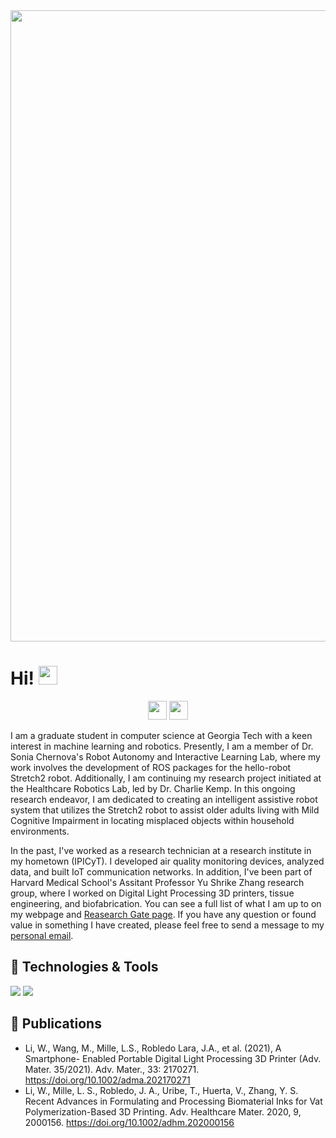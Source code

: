 <!---
JuanRobledo12/JuanRobledo12 is a ✨ special ✨ repository because its `README.md` (this file) appears on your GitHub profile.
You can click the Preview link to take a look at your changes.
--->

<img src="https://user-images.githubusercontent.com/52507430/185812677-173d9dfb-325e-458a-9925-cdaa648f294c.png" width="1010" >

     
# Hi! <img src="https://raw.githubusercontent.com/MartinHeinz/MartinHeinz/master/wave.gif" width="30px">

<p align='center'>
<a href="linkedin.com/in/jarobledo"><img height="30" src="https://github.com/WaylonWalker/WaylonWalker/blob/main/icon/linkedin.png?raw=true"></a>
<a href="https://www.researchgate.net/profile/Juan-Robledo-Lara"><img height="30" src="https://user-images.githubusercontent.com/90649106/184427308-1b7a0e6b-f3b5-4c91-a4e3-56bc289eb802.png"></a>
</p>


I am a graduate student in computer science at Georgia Tech with a keen interest in machine learning and robotics. Presently, I am a member of Dr. Sonia Chernova's Robot Autonomy and Interactive Learning Lab, where my work involves the development of ROS packages for the hello-robot Stretch2 robot. Additionally, I am continuing my research project initiated at the Healthcare Robotics Lab, led by Dr. Charlie Kemp. In this ongoing research endeavor, I am dedicated to creating an intelligent assistive robot system that utilizes the Stretch2 robot to assist older adults living with Mild Cognitive Impairment in locating misplaced objects within household environments.

In the past, I've worked as a research technician at a research institute in my hometown (IPICyT). I developed air quality monitoring devices, analyzed data, and built IoT communication networks. In addition, I've been part of Harvard Medical School's Assitant Professor Yu Shrike Zhang research group, where I worked on Digital Light Processing 3D printers, tissue engineering, and biofabrication. You can see a full list of what I am up to on my webpage and [Reasearch Gate page](https://www.researchgate.net/profile/Juan-Robledo-Lara).  If you have any question or found value in something I have created, please feel free to send a message to my [personal email](mailto:jlara36@gatech.edu).

## 🔧 Technologies & Tools
![](https://img.shields.io/badge/Code-Python-informational?style=flat&logo=python&logoColor=white&color=DD3D7B)
![](https://img.shields.io/badge/Code-C-informational?style=flat&logo=c&logoColor=white&color=DD3D7B)

## 🔬 Publications
- Li, W., Wang, M., Mille, L.S., Robledo Lara, J.A., et al. (2021), A Smartphone- Enabled Portable Digital Light Processing 3D Printer (Adv. Mater. 35/2021). Adv. Mater., 33: 2170271. https://doi.org/10.1002/adma.202170271
- Li, W., Mille, L. S., Robledo, J. A., Uribe, T., Huerta, V., Zhang, Y. S. Recent Advances in Formulating and Processing Biomaterial Inks for Vat Polymerization-Based 3D Printing. Adv. Healthcare Mater. 2020, 9, 2000156. https://doi.org/10.1002/adhm.202000156
